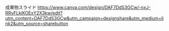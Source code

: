 成果物スライド
[https://www.canva.com/design/DAF7DdS3GCw/-nxJ-RRyFLkiKOExY2X3kw/edit?utm_content=DAF7DdS3GCw&utm_campaign=designshare&utm_medium=link2&utm_source=sharebutton
](https://www.canva.com/design/DAGA9DXVrkE/V9yO8acl6YmthypdfSRbWQ/view?utm_content=DAGA9DXVrkE&utm_campaign=designshare&utm_medium=link&utm_source=editor)

